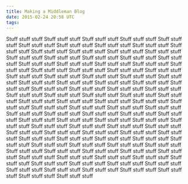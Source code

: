 ```yaml
---
title: Making a Middleman Blog
date: 2015-02-24 20:58 UTC
tags:
---
```

Stuff stuff stuff
Stuff stuff stuff
Stuff stuff stuff
Stuff stuff stuff
Stuff stuff stuff
Stuff stuff stuff
Stuff stuff stuff
Stuff stuff stuff
Stuff stuff stuff
Stuff stuff stuff
Stuff stuff stuff
Stuff stuff stuff
Stuff stuff stuff
Stuff stuff stuff
Stuff stuff stuff
Stuff stuff stuff
Stuff stuff stuff
Stuff stuff stuff
Stuff stuff stuff
Stuff stuff stuff
Stuff stuff stuff
Stuff stuff stuff
Stuff stuff stuff
Stuff stuff stuff
Stuff stuff stuff
Stuff stuff stuff
Stuff stuff stuff
Stuff stuff stuff
Stuff stuff stuff
Stuff stuff stuff
Stuff stuff stuff
Stuff stuff stuff
Stuff stuff stuff
Stuff stuff stuff
Stuff stuff stuff
Stuff stuff stuff
Stuff stuff stuff
Stuff stuff stuff
Stuff stuff stuff
Stuff stuff stuff
Stuff stuff stuff
Stuff stuff stuff
Stuff stuff stuff
Stuff stuff stuff
Stuff stuff stuff
Stuff stuff stuff
Stuff stuff stuff
Stuff stuff stuff
Stuff stuff stuff
Stuff stuff stuff
Stuff stuff stuff
Stuff stuff stuff
Stuff stuff stuff
Stuff stuff stuff
Stuff stuff stuff
Stuff stuff stuff
Stuff stuff stuff
Stuff stuff stuff
Stuff stuff stuff
Stuff stuff stuff
Stuff stuff stuff
Stuff stuff stuff
Stuff stuff stuff
Stuff stuff stuff
Stuff stuff stuff
Stuff stuff stuff
Stuff stuff stuff
Stuff stuff stuff
Stuff stuff stuff
Stuff stuff stuff
Stuff stuff stuff
Stuff stuff stuff
Stuff stuff stuff
Stuff stuff stuff
Stuff stuff stuff
Stuff stuff stuff
Stuff stuff stuff
Stuff stuff stuff
Stuff stuff stuff
Stuff stuff stuff
Stuff stuff stuff
Stuff stuff stuff
Stuff stuff stuff
Stuff stuff stuff
Stuff stuff stuff
Stuff stuff stuff
Stuff stuff stuff
Stuff stuff stuff
Stuff stuff stuff
Stuff stuff stuff
Stuff stuff stuff
Stuff stuff stuff
Stuff stuff stuff
Stuff stuff stuff
Stuff stuff stuff
Stuff stuff stuff
Stuff stuff stuff
Stuff stuff stuff
Stuff stuff stuff
Stuff stuff stuff
Stuff stuff stuff
Stuff stuff stuff
Stuff stuff stuff
Stuff stuff stuff
Stuff stuff stuff
